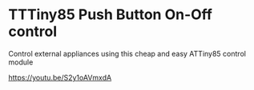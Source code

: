 # TTTiny85 Push Button On-Off control
Control external appliances using this cheap and easy ATTiny85 control module

https://youtu.be/S2y1oAVmxdA
